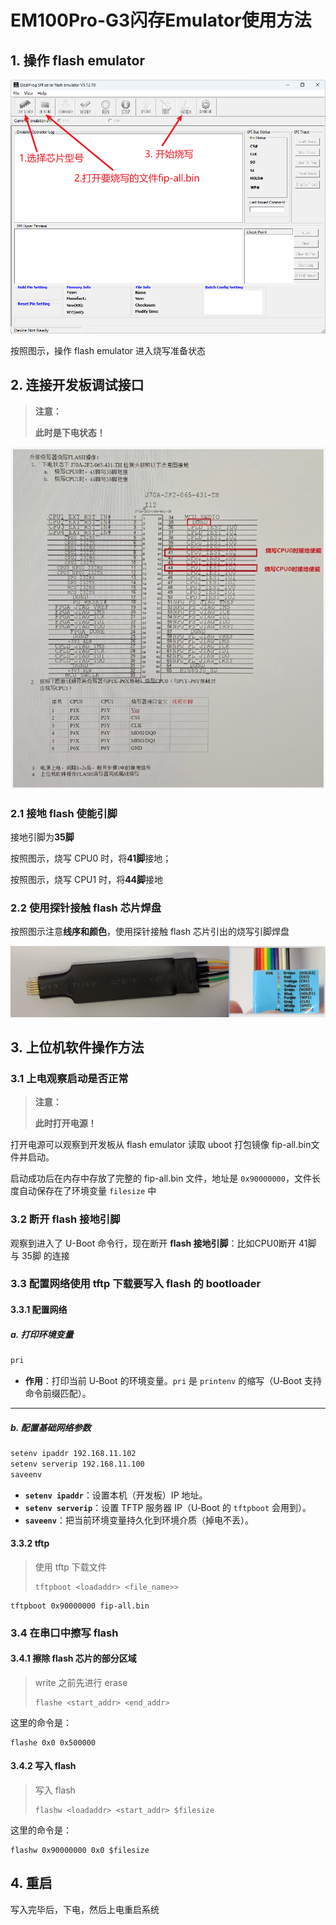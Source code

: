 # EM100Pro-G3闪存Emulator使用方法

## 1. 操作 flash emulator

![emulator.png](../_static/_pic/emulator.png)

按照图示，操作 flash emulator 进入烧写准备状态

## 2. 连接开发板调试接口

> **注意：**
>
> **此时是下电状态！**

![flash_programmer.png](../_static/_pic/flash_programmer.png)

### 2.1 接地 flash 使能引脚

接地引脚为**35脚**

按照图示，烧写 CPU0 时，将**41脚**接地；

按照图示，烧写 CPU1 时，将**44脚**接地

### 2.2 使用探针接触 flash 芯片焊盘

按照图示注意**线序和颜色**，使用探针接触 flash 芯片引出的烧写引脚焊盘

![probe.png](../_static/_pic/probe.png)

## 3. 上位机软件操作方法

### 3.1 上电观察启动是否正常

> **注意：**
>
> **此时打开电源！**

打开电源可以观察到开发板从 flash emulator 读取 uboot 打包镜像 fip-all.bin文件并启动。

启动成功后在内存中存放了完整的 fip-all.bin 文件，地址是 `0x90000000`，文件长度自动保存在了环境变量 `filesize` 中

### 3.2 断开 flash 接地引脚

观察到进入了 U-Boot 命令行，现在断开 **flash 接地引脚**：比如CPU0断开 41脚 与 35脚 的连接

### 3.3 配置网络使用 tftp 下载要写入 flash 的 bootloader

#### 3.3.1 配置网络

##### a. 打印环境变量

```bash
pri
```

* **作用**：打印当前 U‑Boot 的环境变量。`pri` 是 `printenv` 的缩写（U‑Boot 支持命令前缀匹配）。

---

##### b. 配置基础网络参数

```bash
setenv ipaddr 192.168.11.102
setenv serverip 192.168.11.100
saveenv
```

* **`setenv ipaddr`**：设置本机（开发板）IP 地址。
* **`setenv serverip`**：设置 TFTP 服务器 IP（U‑Boot 的 `tftpboot` 会用到）。
* **`saveenv`**：把当前环境变量持久化到环境介质（掉电不丢）。

#### 3.3.2 tftp

> 使用 tftp 下载文件
>
> ```text
> tftpboot <loadaddr> <file_name>>
>```

```text
tftpboot 0x90000000 fip-all.bin
```

### 3.4 在串口中擦写 flash

#### 3.4.1 擦除 flash 芯片的部分区域

> write 之前先进行 erase
>
> ```text
> flashe <start_addr> <end_addr>
>```

这里的命令是：

```text
flashe 0x0 0x500000
```

#### 3.4.2 写入 flash

> 写入 flash
>
> ```text
> flashw <loadaddr> <start_addr> $filesize
>```

这里的命令是：

```text
flashw 0x90000000 0x0 $filesize
```

## 4. 重启

写入完毕后，下电，然后上电重启系统
